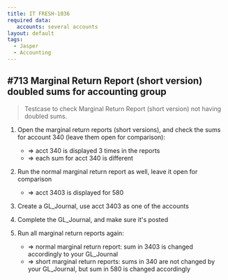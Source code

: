 ```yaml
---
title: IT FRESH-1036
required data:
   accounts: several accounts   
layout: default
tags:
  - Jasper
  - Accounting
---
```

## #713 Marginal Return Report (short version) doubled sums for accounting group

> Testcase to check Marginal Return Report (short version) not having doubled sums.


1. Open the marginal return reports (short versions), and check the sums for account 340 (leave them open for comparison):
	* => acct 340 is displayed 3 times in the reports
	* => each sum for acct 340 is different
	
1. Run the normal marginal return report as well, leave it open for comparison
	* => acct 3403 is displayed for 580

1. Create a GL_Journal, use acct 3403 as one of the accounts

1. Complete the GL_Journal, and make sure it's posted

1. Run all marginal return reports again:
	* => normal marginal return report: sum in 3403 is changed accordingly to your GL_Journal
	* => short marginal return reports: sums in 340 are not changed by your GL_Journal, but sum in 580 is changed accordingly